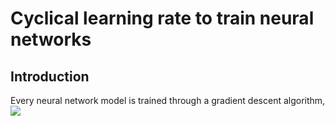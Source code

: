 # Cyclical learning rate to train neural networks
## Introduction 

Every neural network model is trained through a gradient descent algorithm, <img src="https://latex.codecogs.com/gif.latex?O_t=\theta_i^t = \theta^{t-1} - \alpha_{LR} \cdot \frac{\partial L}{\partial \theta_i" />
